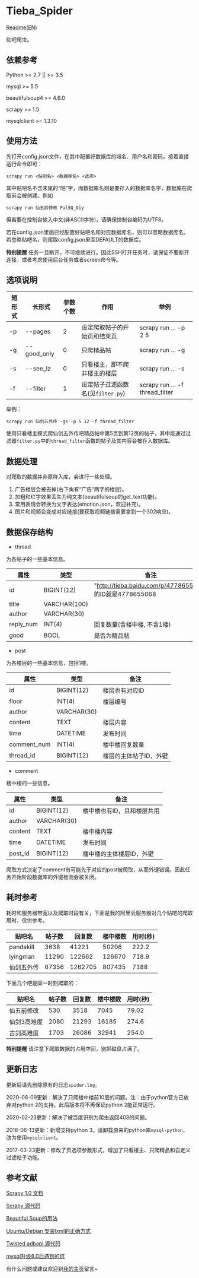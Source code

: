 # Tieba_Spider
[Readme(EN)](README_en.md)

贴吧爬虫。


## 依赖参考
Python >= 2.7 || >= 3.5

mysql >= 5.5

beautifulsoup4 >= 4.6.0

scrapy >= 1.5

mysqlclient >= 1.3.10

## 使用方法
先打开config.json文件，在其中配置好数据库的域名、用户名和密码。接着直接运行命令即可：
```
scrapy run <贴吧名> <数据库名> <选项>
```
其中贴吧名不含末尾的“吧”字，而数据库名则是要存入的数据库名字，数据库在爬取前会被创建。例如
```
scrapy run 仙五前修改 Pal5Q_Diy
```
但若要在控制台输入中文(非ASCII字符)，请确保控制台编码为UTF8。

若在config.json里面已经配置好贴吧名和对应数据库名，则可以忽略数据库名。若忽略贴吧名，则爬取config.json里面DEFAULT的数据库。

**特别提醒** 任务一旦断开，不可继续进行。因此SSH打开任务时，请保证不要断开连接，或者考虑使用后台任务或者screen命令等。

## 选项说明

|短形式|长形式     |参数个数|作用                              |举例                           |
|------|-----------|--------|----------------------------------|-------------------------------|
|-p    |--pages    |2       |设定爬取帖子的开始页和结束页      |scrapy run ... -p 2 5          |
|-g    |--good_only|0       |只爬精品帖                        |scrapy run ... -g              |
|-s    |--see_lz   |0       |只看楼主，即不爬非楼主的楼层      |scrapy run ... -s              |
|-f    |--filter   |1       |设定帖子过滤函数名(见`filter.py`) |scrapy run ... -f thread_filter| 

举例：
```
scrapy run 仙剑五外传 -gs -p 5 12 -f thread_filter
```
使用只看楼主模式爬仙剑五外传吧精品帖中第5页到第12页的帖子，其中能通过过滤器`filter.py`中的`thread_filter`函数的帖子及其内容会被存入数据库。

## 数据处理
对爬取的数据并非原样入库，会进行一些处理。

1. 广告楼层会被去掉(右下角有“广告”两字的楼层)。
2. 加粗和红字效果丢失为纯文本(beautifulsoup的get_text功能)。
3. 常用表情会转换为文字表达(emotion.json，欢迎补充)。
4. 图片和视频会变成对应链接(要获取视频链接需要拿到一个302响应)。

## 数据保存结构
 - thread
 
为各帖子的一些基本信息。

|属性     |类型        |备注                                                    |
|---------|------------|--------------------------------------------------------|
|id       |BIGINT(12)  |"http://tieba.baidu.com/p/4778655068" 的ID就是4778655068|
|title    |VARCHAR(100)|                                                        |
|author   |VARCHAR(30) |                                                        |
|reply_num|INT(4)      |回复数量(含楼中楼, 不含1楼)                             |
|good     |BOOL        |是否为精品帖                                            |


 - post

为各楼层的一些基本信息，包括1楼。

|属性       |类型       |备注                  |
|-----------|-----------|----------------------|
|id         |BIGINT(12) |楼层也有对应ID        |
|floor      |INT(4)     |楼层编号              |
|author     |VARCHAR(30)|                      |
|content    |TEXT       |楼层内容              |
|time       |DATETIME   |发布时间              |
|comment_num|INT(4)     |楼中楼回复数量        |
|thread_id  |BIGINT(12) |楼层的主体帖子ID，外键|


 - comment
 
楼中楼的一些信息。

|属性   |类型       |备注                      |
|-------|-----------|--------------------------|
|id     |BIGINT(12) |楼中楼也有ID，且和楼层共用|
|author |VARCHAR(30)|                          |
|content|TEXT       |楼中楼内容                |
|time   |DATETIME   |发布时间                  |
|post_id|BIGINT(12) |楼中楼的主体楼层ID，外键  |

爬取方式决定了comment有可能先于对应的post被爬取，从而外键错误。因此任务开始阶段数据库的外键检测会被关闭。

## 耗时参考
耗时和服务器带宽以及爬取时段有关，下面是我的阿里云服务器对几个贴吧的爬取用时，仅供参考。

|贴吧名    |帖子数|回复数 |楼中楼数|用时(秒)|
|----------|------|-------|--------|--------|
|pandakill |3638  |41221  |50206   |222.2   |
|lyingman  |11290 |122662 |126670  |718.9   |
|仙剑五外传|67356 |1262705|807435  |7188    |

下面几个吧是同一时刻爬取的：

|贴吧名     |帖子数|回复数|楼中楼数|用时(秒)|
|-----------|------|------|--------|--------|
|仙五前修改 |530   |3518  |7045    |79.02   |
|仙剑3高难度|2080  |21293 |16185   |274.6   |
|古剑高难度 |1703  |26086 |32941   |254.0   |

**特别提醒** 请注意下爬取数据的占用空间，别把磁盘占满了。

## 更新日志
更新后请先删除原有的日志`spider.log`。

2020-08-09更新：解决了只爬楼中楼前10层的问题。注：由于python官方已放弃对python 2的支持，此后版本将不再保证python 2能正常运行。

2020-02-23更新：解决了被百度识别为爬虫返回403的问题。

2018-06-13更新：新增支持python 3。请卸载原来的python库`mysql-python`，改为使用`mysqlclient`。

2017-03-23更新：修改了页选项参数形式，增加了只看楼主、只爬精品和自定义过滤帖子功能。

## 参考文献
[Scrapy 1.0 文档][1]

[Scrapy 源代码][2]

[Beautiful Soup的用法][3]

[Ubuntu/Debian 安装lxml的正确方式][4]

[Twisted adbapi 源代码][5]

[mysql升级8.0后遇到的坑][6]

有什么问题或建议欢迎到[我的主页][7]留言~

  [1]: http://scrapy-chs.readthedocs.io/zh_CN/1.0/
  [2]: https://coding.net/u/fmyl/p/scrapy
  [3]: https://cuiqingcai.com/1319.html
  [4]: http://www.cnblogs.com/numbbbbb/p/3434519.html
  [5]: https://github.com/twisted/twisted/blob/twisted-16.5.0/src/twisted/enterprise/adbapi.py
  [6]: https://www.shiqidu.com/d/358
  [7]: https://aqua.hk.cn/Programming/oew0fr/
